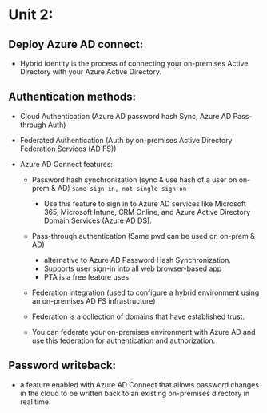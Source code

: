 # Unit 2:

## Deploy Azure AD connect:
- Hybrid Identity is the process of connecting your on-premises Active Directory with your Azure Active Directory.

## Authentication methods:
- Cloud Authentication (Azure AD password hash Sync, Azure AD Pass-through Auth)
- Federated Authentication (Auth by on-premises Active Directory Federation Services (AD FS))

- Azure AD Connect features:
  - Password hash synchronization (sync & use hash of a user on on-prem & AD) `same sign-in, not single sign-on`
    - Use this feature to sign in to Azure AD services like Microsoft 365, Microsoft Intune, CRM Online, and Azure Active Directory Domain Services (Azure AD DS).
      
  - Pass-through authentication (Same pwd can be used on on-prem & AD)
    - alternative to Azure AD Password Hash Synchronization.
    - Supports user sign-in into all web browser-based app
    - PTA is a free feature uses 

  - Federation integration (used to configure a hybrid environment using an on-premises AD FS infrastructure)
   - Federation is a collection of domains that have established trust.
   - You can federate your on-premises environment with Azure AD and use this federation for authentication and authorization.
    
## Password writeback:
- a feature enabled with Azure AD Connect that allows password changes in the cloud to be written back to an existing on-premises directory in real time.

















